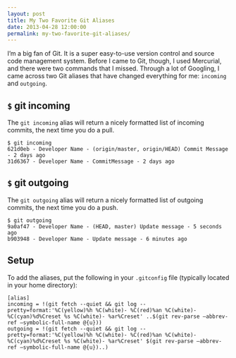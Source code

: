 ```yaml
---
layout: post
title: My Two Favorite Git Aliases
date: 2013-04-28 12:00:00
permalink: my-two-favorite-git-aliases/
---
```

I’m a big fan of Git. It is a super easy-to-use version control and source code management system. Before I came to Git, though, I used Mercurial, and there were two commands that I missed. Through a lot of Googling, I came across two Git aliases that have changed everything for me: `incoming` and `outgoing`.

## `$` git incoming

The `git incoming` alias will return a nicely formatted list of incoming commits, the next time you do a pull.

```
$ git incoming
621d0eb - Developer Name - (origin/master, origin/HEAD) Commit Message - 2 days ago
31d6367 - Developer Name - CommitMessage - 2 days ago
```

## `$` git outgoing

The `git outgoing` alias will return a nicely formatted list of outgoing commits, the next time you do a push.

```
$ git outgoing
9a0af47 - Developer Name - (HEAD, master) Update message - 5 seconds ago
b903948 - Developer Name - Update message - 6 minutes ago
```

## Setup

To add the aliases, put the following in your `.gitconfig` file (typically located in your home directory):

```
[alias]
incoming = !(git fetch --quiet && git log --pretty=format:'%C(yellow)%h %C(white)- %C(red)%an %C(white)- %C(cyan)%d%Creset %s %C(white)- %ar%Creset' ..$(git rev-parse –abbrev-ref –symbolic-full-name @{u}))
outgoing = !(git fetch --quiet && git log --pretty=format:'%C(yellow)%h %C(white)- %C(red)%an %C(white)- %C(cyan)%d%Creset %s %C(white)- %ar%Creset' $(git rev-parse –abbrev-ref –symbolic-full-name @{u})..)
```